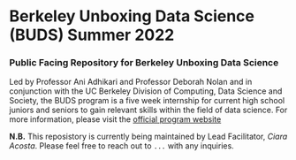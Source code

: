 # Berkeley Unboxing Data Science (BUDS) Summer 2022

### Public Facing Repository for Berkeley Unboxing Data Science

 Led by Professor Ani Adhikari and Professor Deborah Nolan and in conjunction with the UC Berkeley Division of Computing, Data Science and Society, the BUDS program is a five week internship for current high school juniors and seniors to gain relevant skills within the field of data science. For more information, please visit the [official program website](...)

**N.B.** This reposistory is currently being maintained by Lead Facilitator, *Ciara Acosta*. Please feel free to reach out to `...` with any inquiries.
